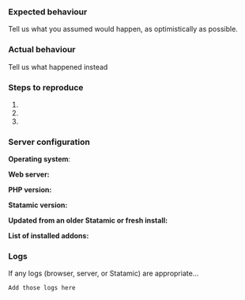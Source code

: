 ### Expected behaviour
Tell us what you assumed would happen, as optimistically as possible.

### Actual behaviour
Tell us what happened instead

### Steps to reproduce
1.  
2.  
3.  

### Server configuration
**Operating system**:

**Web server:**

**PHP version:**

**Statamic version:**

**Updated from an older Statamic or fresh install:**

**List of installed addons:**


### Logs
If any logs (browser, server, or Statamic) are appropriate...
```
Add those logs here
```

